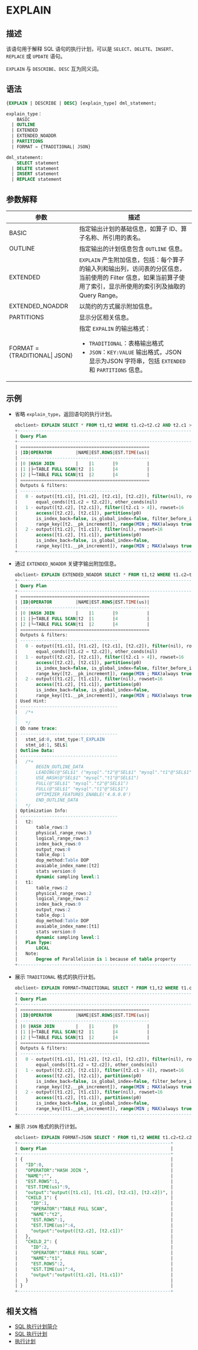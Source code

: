 # EXPLAIN

## 描述

该语句用于解释 SQL 语句的执行计划，可以是 `SELECT`、`DELETE`、`INSERT`、`REPLACE` 或 `UPDATE` 语句。

`EXPLAIN` 与 `DESCRIBE`、`DESC` 互为同义词。

## 语法

```sql
{EXPLAIN | DESCRIBE | DESC} [explain_type] dml_statement;

explain_type：
    BASIC 
  | OUTLINE
  | EXTENDED
  | EXTENDED_NOADDR
  | PARTITIONS 
  | FORMAT = {TRADITIONAL| JSON}

dml_statement:
    SELECT statement 
  | DELETE statement
  | INSERT statement
  | REPLACE statement
```

## 参数解释

|            **参数**             |                                                                                                             **描述**                                                                                                             |
|-------------------------------|--------------------------------------------------------------------------------------------------------------------------------------------------------------------------------------------------------------------------------|
| BASIC                         | 指定输出计划的基础信息，如算子 ID、算子名称、所引用的表名。                                                                                                                                                                                                |
| OUTLINE                       | 指定输出的计划信息包含 `OUTLINE` 信息。                                                                                                                                                                                                      |
| EXTENDED                      | `EXPLAIN` 产生附加信息，包括：每个算子的输入列和输出列，访问表的分区信息，当前使用的 Filter 信息，如果当前算子使用了索引，显示所使用的索引列及抽取的 Query Range。                                                                                                                               |
| EXTENDED_NOADDR               | 以简约的方式展示附加信息。                                                                                                                                                                                                                  |
| PARTITIONS                    | 显示分区相关信息。                                                                                                                                                                                                                      |
| FORMAT = {TRADITIONAL\| JSON} | 指定 `EXPALIN` 的输出格式： <ul><li> `TRADITIONAL`：表格输出格式    </li> <li> `JSON`：`KEY:VALUE` 输出格式，JSON 显示为JSON 字符串，包括 `EXTENDED` 和 `PARTITIONS` 信息。</li></ul>    |

## 示例

* 省略 `explain_type`，返回语句的执行计划。

  ```sql
  obclient> EXPLAIN SELECT * FROM t1,t2 WHERE t1.c2=t2.c2 AND t2.c1 > 4;
  +------------------------------------------------------------------------------------+
  | Query Plan                                                                         |
  +------------------------------------------------------------------------------------+
  | =================================================                                  |
  | |ID|OPERATOR         |NAME|EST.ROWS|EST.TIME(us)|                                  |
  | -------------------------------------------------                                  |
  | |0 |HASH JOIN        |    |1       |9           |                                  |
  | |1 |├─TABLE FULL SCAN|t2  |1       |4           |                                  |
  | |2 |└─TABLE FULL SCAN|t1  |2       |4           |                                  |
  | =================================================                                  |
  | Outputs & filters:                                                                 |
  | -------------------------------------                                              |
  |   0 - output([t1.c1], [t1.c2], [t2.c1], [t2.c2]), filter(nil), rowset=16           |
  |       equal_conds([t1.c2 = t2.c2]), other_conds(nil)                               |
  |   1 - output([t2.c2], [t2.c1]), filter([t2.c1 > 4]), rowset=16                     |
  |       access([t2.c2], [t2.c1]), partitions(p0)                                     |
  |       is_index_back=false, is_global_index=false, filter_before_indexback[false],  |
  |       range_key([t2.__pk_increment]), range(MIN ; MAX)always true                  |
  |   2 - output([t1.c2], [t1.c1]), filter(nil), rowset=16                             |
  |       access([t1.c2], [t1.c1]), partitions(p0)                                     |
  |       is_index_back=false, is_global_index=false,                                  |
  |       range_key([t1.__pk_increment]), range(MIN ; MAX)always true                  |
  +------------------------------------------------------------------------------------+
  ```

* 通过 `EXTENDED_NOADDR` 关键字输出附加信息。

  ```sql
  obclient> EXPLAIN EXTENDED_NOADDR SELECT * FROM t1,t2 WHERE t1.c2=t2.c2 AND t2.c1 > 4;
  +------------------------------------------------------------------------------------+
  | Query Plan                                                                         |
  +------------------------------------------------------------------------------------+
  | =================================================                                  |
  | |ID|OPERATOR         |NAME|EST.ROWS|EST.TIME(us)|                                  |
  | -------------------------------------------------                                  |
  | |0 |HASH JOIN        |    |1       |9           |                                  |
  | |1 |├─TABLE FULL SCAN|t2  |1       |4           |                                  |
  | |2 |└─TABLE FULL SCAN|t1  |2       |4           |                                  |
  | =================================================                                  |
  | Outputs & filters:                                                                 |
  | -------------------------------------                                              |
  |   0 - output([t1.c1], [t1.c2], [t2.c1], [t2.c2]), filter(nil), rowset=16           |
  |       equal_conds([t1.c2 = t2.c2]), other_conds(nil)                               |
  |   1 - output([t2.c2], [t2.c1]), filter([t2.c1 > 4]), rowset=16                     |
  |       access([t2.c2], [t2.c1]), partitions(p0)                                     |
  |       is_index_back=false, is_global_index=false, filter_before_indexback[false],  |
  |       range_key([t2.__pk_increment]), range(MIN ; MAX)always true                  |
  |   2 - output([t1.c2], [t1.c1]), filter(nil), rowset=16                             |
  |       access([t1.c2], [t1.c1]), partitions(p0)                                     |
  |       is_index_back=false, is_global_index=false,                                  |
  |       range_key([t1.__pk_increment]), range(MIN ; MAX)always true                  |
  | Used Hint:                                                                         |
  | -------------------------------------                                              |
  |   /*+                                                                              |
  |                                                                                    |
  |   */                                                                               |
  | Qb name trace:                                                                     |
  | -------------------------------------                                              |
  |   stmt_id:0, stmt_type:T_EXPLAIN                                                   |
  |   stmt_id:1, SEL$1                                                                 |
  | Outline Data:                                                                      |
  | -------------------------------------                                              |
  |   /*+                                                                              |
  |       BEGIN_OUTLINE_DATA                                                           |
  |       LEADING(@"SEL$1" ("mysql"."t2"@"SEL$1" "mysql"."t1"@"SEL$1"))                |
  |       USE_HASH(@"SEL$1" "mysql"."t1"@"SEL$1")                                      |
  |       FULL(@"SEL$1" "mysql"."t2"@"SEL$1")                                          |
  |       FULL(@"SEL$1" "mysql"."t1"@"SEL$1")                                          |
  |       OPTIMIZER_FEATURES_ENABLE('4.0.0.0')                                         |
  |       END_OUTLINE_DATA                                                             |
  |   */                                                                               |
  | Optimization Info:                                                                 |
  | -------------------------------------                                              |
  |   t2:                                                                              |
  |       table_rows:3                                                                 |
  |       physical_range_rows:3                                                        |
  |       logical_range_rows:3                                                         |
  |       index_back_rows:0                                                            |
  |       output_rows:0                                                                |
  |       table_dop:1                                                                  |
  |       dop_method:Table DOP                                                         |
  |       avaiable_index_name:[t2]                                                     |
  |       stats version:0                                                              |
  |       dynamic sampling level:1                                                     |
  |   t1:                                                                              |
  |       table_rows:2                                                                 |
  |       physical_range_rows:2                                                        |
  |       logical_range_rows:2                                                         |
  |       index_back_rows:0                                                            |
  |       output_rows:2                                                                |
  |       table_dop:1                                                                  |
  |       dop_method:Table DOP                                                         |
  |       avaiable_index_name:[t1]                                                     |
  |       stats version:0                                                              |
  |       dynamic sampling level:1                                                     |
  |   Plan Type:                                                                       |
  |       LOCAL                                                                        |
  |   Note:                                                                            |
  |       Degree of Parallelisim is 1 because of table property                        |
  +------------------------------------------------------------------------------------+
  ```

* 展示 `TRADITIONAL` 格式的执行计划。

  ```sql
  obclient> EXPLAIN FORMAT=TRADITIONAL SELECT * FROM t1,t2 WHERE t1.c2=t2.c2 AND t2.c1 > 4;
  +------------------------------------------------------------------------------------+
  | Query Plan                                                                         |
  +------------------------------------------------------------------------------------+
  | =================================================                                  |
  | |ID|OPERATOR         |NAME|EST.ROWS|EST.TIME(us)|                                  |
  | -------------------------------------------------                                  |
  | |0 |HASH JOIN        |    |1       |9           |                                  |
  | |1 |├─TABLE FULL SCAN|t2  |1       |4           |                                  |
  | |2 |└─TABLE FULL SCAN|t1  |2       |4           |                                  |
  | =================================================                                  |
  | Outputs & filters:                                                                 |
  | -------------------------------------                                              |
  |   0 - output([t1.c1], [t1.c2], [t2.c1], [t2.c2]), filter(nil), rowset=16           |
  |       equal_conds([t1.c2 = t2.c2]), other_conds(nil)                               |
  |   1 - output([t2.c2], [t2.c1]), filter([t2.c1 > 4]), rowset=16                     |
  |       access([t2.c2], [t2.c1]), partitions(p0)                                     |
  |       is_index_back=false, is_global_index=false, filter_before_indexback[false],  |
  |       range_key([t2.__pk_increment]), range(MIN ; MAX)always true                  |
  |   2 - output([t1.c2], [t1.c1]), filter(nil), rowset=16                             |
  |       access([t1.c2], [t1.c1]), partitions(p0)                                     |
  |       is_index_back=false, is_global_index=false,                                  |
  |       range_key([t1.__pk_increment]), range(MIN ; MAX)always true                  |
  +------------------------------------------------------------------------------------+
  ```


* 展示 `JSON` 格式的执行计划。

  ```sql
  obclient> EXPLAIN FORMAT=JSON SELECT * FROM t1,t2 WHERE t1.c2=t2.c2 AND t2.c1 > 4;
  +----------------------------------------------------------+
  | Query Plan                                               |
  +----------------------------------------------------------+
  | {                                                        |
  |   "ID":0,                                                |
  |   "OPERATOR":"HASH JOIN ",                               |
  |   "NAME":"",                                             |
  |   "EST.ROWS":1,                                          |
  |   "EST.TIME(us)":9,                                      |
  |   "output":"output([t1.c1], [t1.c2], [t2.c1], [t2.c2])", |
  |   "CHILD_1": {                                           |
  |     "ID":1,                                              |
  |     "OPERATOR":"TABLE FULL SCAN",                        |
  |     "NAME":"t2",                                         |
  |     "EST.ROWS":1,                                        |
  |     "EST.TIME(us)":4,                                    |
  |     "output":"output([t2.c2], [t2.c1])"                  |
  |   },                                                     |
  |   "CHILD_2": {                                           |
  |     "ID":2,                                              |
  |     "OPERATOR":"TABLE FULL SCAN",                        |
  |     "NAME":"t1",                                         |
  |     "EST.ROWS":2,                                        |
  |     "EST.TIME(us)":4,                                    |
  |     "output":"output([t1.c2], [t1.c1])"                  |
  |   }                                                      |
  | }                                                        |
  +----------------------------------------------------------+
  ```

## 相关文档

* [SQL 执行计划简介](../../../../300.performance-tuning-guide/500.sql-optimization/200.sql-execution-plan/100.introduction-to-sql-execution-plans.md)
* [SQL 执行计划](../../../../100.oceanbase-database-concepts/700.user-interface-and-query-language/100.SQL/400.sql-execution-plan.md)
* [执行计划](../../../../../600.manage/700.monitor/200.monitor-items-introduction/300.sql-monitor/300.execution-plan.md)

